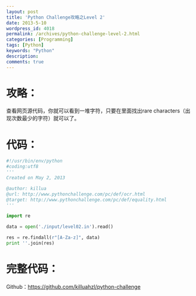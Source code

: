 ```yaml
---
layout: post
title: 'Python Challenge攻略之Level 2'
date: 2013-5-10
wordpress_id: 4018
permalink: /archives/python-challenge-level-2.html
categories: [Programming]
tags: [Python]
keywords: "Python"
description: 
comments: true
---
```

# 攻略：
查看网页源代码，你就可以看到一堆字符，只要在里面找出rare characters（出现次数最少的字符）就可以了。

# 代码：

``` python 
#!/usr/bin/env/python
#coding:utf8
'''
Created on May 2, 2013

@author: killua
@url: http://www.pythonchallenge.com/pc/def/ocr.html
@target: http://www.pythonchallenge.com/pc/def/equality.html
'''

import re

data = open('./input/level02.in').read()

res = re.findall(r"[A-Za-z]", data)
print ''.join(res)
```

# 完整代码：
Github：<https://github.com/killuahzl/python-challenge>
